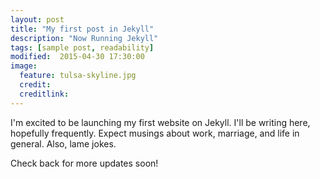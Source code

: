 ```yaml
---
layout: post
title: "My first post in Jekyll"
description: "Now Running Jekyll"
tags: [sample post, readability]
modified:  2015-04-30 17:30:00
image:
  feature: tulsa-skyline.jpg
  credit: 
  creditlink: 
---
```


I'm excited to be launching my first website on Jekyll. I'll be writing here, hopefully frequently. Expect musings about work, marriage, and life in general. Also, lame jokes. 

Check back for more updates soon!

